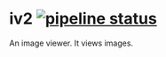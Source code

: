 # iv2 [![pipeline status](https://gitlab.com/foldu/iv2/badges/master/pipeline.svg)](https://gitlab.com/foldu/iv2/commits/master)

An image viewer. It views images.
